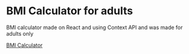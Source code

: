 # BMI Calculator for adults
BMI calculator made on React and using Context API and was made for adults only

[BMI Calculator](https://japerezd.github.io/metric)
